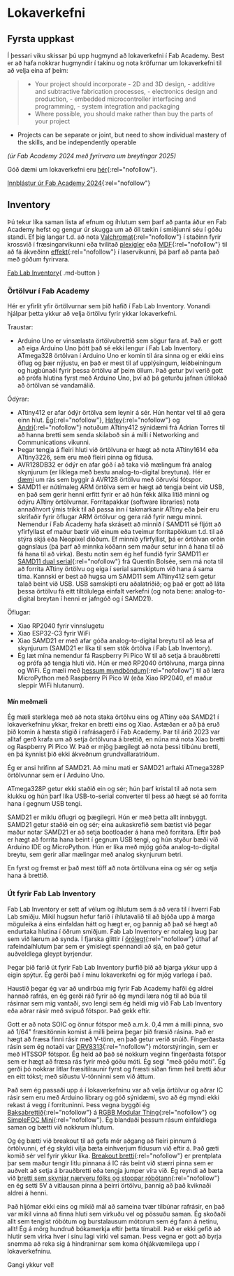 # Lokaverkefni

## Fyrsta uppkast

Í þessari viku skissar þú upp hugmynd að lokaverkefni í Fab Academy. Best er að hafa nokkrar hugmyndir í takinu og nota kröfurnar um lokaverkefni til að velja eina af þeim:

> - Your project should incorporate 
    - 2D and 3D design,
    - additive and subtractive fabrication processes,
    - electronics design and production,
    - embedded microcontroller interfacing and programming,
    - system integration and packaging
> - Where possible, you should make rather than buy the parts of your project
  - Projects can be separate or joint, but need to show individual mastery of the skills, and be independently operable 

*(úr Fab Academy 2024 með fyrirvara um breytingar 2025)*

Góð dæmi um lokaverkefni eru [hér](http://academy.cba.mit.edu/classes/project_development/index.html){:rel="nofollow"}. 

[Innblástur úr Fab Academy 2024](https://finalprojects.fabacademy.org/#/schedule/2024){:rel="nofollow"}

## Inventory

Þú tekur líka saman lista af efnum og íhlutum sem þarf að panta áður en Fab Academy hefst og gengur úr skugga um að öll tækin í smiðjunni séu í góðu standi. Ef þig langar t.d. að nota [Valchromat](https://www.thco.is/product-category/a-vegginn/valchromat/){:rel="nofollow"} í staðinn fyrir krossvið í fræsingarvikunni eða tvílitað [plexigler](https://hobarts.com/collections/laminate) eða [MDF](https://hobarts.com/collections/sublimation){:rel="nofollow"} til að fá ákveðinn [effekt](https://fablableon.org/wp-content/uploads/2024/07/2.jpg){:rel="nofollow"} í laservikunni, þá þarf að panta það með góðum fyrirvara.

[Fab Lab Inventory](https://inventory.fabcloud.io/){ .md-button }

### Örtölvur í Fab Academy

Hér er yfirlit yfir örtölvurnar sem þið hafið í Fab Lab Inventory. Vonandi hjálpar þetta ykkur að velja örtölvu fyrir ykkar lokaverkefni.

Traustar:

- Arduino Uno er vinsælasta örtölvubrettið sem sögur fara af. Það er gott að eiga Arduino Uno þótt það sé ekki lengur í Fab Lab Inventory. ATmega328 örtölvan í Arduino Uno er komin til ára sinna og er ekki eins öflug og þær nýjustu, en það er mest til af upplýsingum, leiðbeiningum og hugbúnaði fyrir þessa örtölvu af þeim öllum. Það getur því verið gott að prófa hlutina fyrst með Arduino Uno, því að þá geturðu jafnan útilokað að örtölvan sé vandamálið.

Ódýrar:

- ATtiny412 er afar ódýr örtölva sem leynir á sér. Hún hentar vel til að gera einn hlut. [Ég](https://fabacademy.org/2023/labs/isafjordur/students/svavar-konradsson/assignments/week13.html){:rel="nofollow"}, [Hafey](https://fabacademy.org/2023/labs/isafjordur/students/hafey-hallgrimsdottir/week13.html){:rel="nofollow"} og [Andri](https://fabacademy.org/2023/labs/akureyri/students/andri-semundsson/pages/week13.html){:rel="nofollow"} notuðum ATtiny412 sýnidæmi frá Adrian Torres til að hanna bretti sem senda skilaboð sín á milli í Networking and Communications vikunni.
- Þegar tengja á fleiri hluti við örtölvuna er hægt að nota ATtiny1614 eða ATtiny3226, sem eru með fleiri pinna og fídusa.
- AVR128DB32 er ódýr en afar góð í að taka við mælingum frá analog skynjurum (er líklega með bestu analog-to-digital breytuna). Hér er [dæmi](http://www.ulisp.com/show?3I99) um rás sem byggir á AVR128 örtölvu með öðruvísi fótspor.
- SAMD11 er nútímaleg ARM örtölva sem er hægt að tengja beint við USB, en það sem gerir henni erfitt fyrir er að hún fékk álíka lítið minni og ódýru ATtiny örtölvurnar. Forritapakkar (software libraries) nota annaðhvort ýmis trikk til að passa inn í takmarkanir ATtiny eða þeir eru skrifaðir fyrir öflugar ARM örtölvur og gera ráð fyrir nægu minni. Nemendur í Fab Academy hafa skrásett að minnið í SAMD11 sé fljótt að yfirfyllast ef maður bætir við einum eða tveimur forritapökkum t.d. til að stýra skjá eða Neopixel díóðum. Ef minnið yfirfyllist, þá er örtölvan orðin gagnslaus (þá þarf að minnka kóðann sem maður setur inn á hana til að fá hana til að virka). Bestu notin sem ég hef fundið fyrir SAMD11 er [SAMD11 dual serial](https://fabacademy.org/2020/labs/ulb/students/quentin-bolsee/projects/dual_serial/){:rel="nofollow"} frá Quentin Bolsée, sem má nota til að forrita ATtiny örtölvu og eiga í serial samskiptum við hana á sama tíma. Kannski er best að hugsa um SAMD11 sem ATtiny412 sem getur talað beint við USB. USB samskipti eru aðalatriðið; og það er gott að láta þessa örtölvu fá eitt tiltölulega einfalt verkefni (og nota bene: analog-to-digital breytan í henni er jafngóð og í SAMD21).

Öflugar:

- Xiao RP2040 fyrir vinnslugetu
- Xiao ESP32-C3 fyrir WiFi
- Xiao SAMD21 er með afar góða analog-to-digital breytu til að lesa af skynjurum (SAMD21 er líka til sem stök örtölva í Fab Lab Inventory).
- Ég læt mína nemendur fá Raspberry Pi Pico W til að setja á brauðbretti og prófa að tengja hluti við. Hún er með RP2040 örtölvuna, marga pinna og WiFi. Ég mæli með [þessum myndböndum](https://www.youtube.com/playlist?list=PLGs0VKk2DiYz8js1SJog21cDhkBqyAhC5){:rel="nofollow"} til að læra MicroPython með Raspberry Pi Pico W (eða Xiao RP2040, ef maður sleppir WiFi hlutanum).

#### Mín meðmæli

Ég mæli sterklega með að nota staka örtölvu eins og ATtiny eða SAMD21 í lokaverkefninu ykkar, frekar en bretti eins og Xiao. Ástæðan er að þá eruð þið komin á hæsta stigið í rafrásagerð í Fab Academy. Þar til árið 2023 var alltaf gerð krafa um að setja örtölvuna á brettið, en núna má nota Xiao bretti og Raspberry Pi Pico W. Það er mjög þægilegt að nota þessi tilbúnu bretti, en þá kynnist þið ekki ákveðnum grundvallaratriðum. 

Ég er ansi hrifinn af SAMD21. Að mínu mati er SAMD21 arftaki ATmega328P örtölvunnar sem er í Arduino Uno.

ATmega328P getur ekki staðið ein og sér; hún þarf kristal til að nota sem klukku og hún þarf líka USB-to-serial converter til þess að hægt sé að forrita hana í gegnum USB tengi. 
 
SAMD21 er miklu öflugri og þægilegri. Hún er með þetta allt innbyggt. SAMD21 getur staðið ein og sér; eina aukaskrefið sem bætist við þegar maður notar SAMD21 er að setja bootloader á hana með forritara. Eftir það er hægt að forrita hana beint í gegnum USB tengi, og hún styður bæði við Arduino IDE og MicroPython. Hún er líka með mjög góða analog-to-digital breytu, sem gerir allar mælingar með analog skynjurum betri. 

En fyrst og fremst er það mest töff að nota örtölvuna eina og sér og setja hana á brettið.

### Út fyrir Fab Lab Inventory

Fab Lab Inventory er sett af vélum og íhlutum sem á að vera til í hverri Fab Lab smiðju. Mikil hugsun hefur farið í íhlutavalið til að bjóða upp á marga möguleika á eins einfaldan hátt og hægt er, og þannig að það sé hægt að endurtaka hlutina í öðrum smiðjum. Fab Lab Inventory er notaleg laug þar sem við lærum að synda. Í fjarska glittir í [órólegt](https://en.wikipedia.org/wiki/2020%E2%80%932023_global_chip_shortage){:rel="nofollow"} úthaf af rafeindaíhlutum þar sem er ýmislegt spennandi að sjá, en það getur auðveldlega gleypt byrjendur.

Þegar þið farið út fyrir Fab Lab Inventory þurfið þið að bjarga ykkur upp á eigin spýtur. Ég gerði það í mínu lokaverkefni og fór mjög varlega í það.

Haustið þegar ég var að undirbúa mig fyrir Fab Academy hafði ég aldrei hannað rafrás, en ég gerði ráð fyrir að ég myndi læra nóg til að búa til rásirnar sem mig vantaði, svo lengi sem ég héldi mig við Fab Lab Inventory eða aðrar rásir með svipuð fótspor. Það gekk eftir. 

Gott er að nota SOIC og önnur fótspor með a.m.k. 0,4 mm á milli pinna, svo að 1/64" fræsitönnin komist á milli þeirra þegar þið fræsið rásina. Það er hægt að fræsa fínni rásir með V-tönn, en það getur verið snúið. Fíngerðasta rásin sem ég notaði var [DRV8313](https://www.digikey.com/en/products/detail/texas-instruments/DRV8313PWPR/3775439){:rel="nofollow"} mótorstýringin, sem er með HTSSOP fótspor. Ég held að það sé nokkurn veginn fíngerðasta fótspor sem er hægt að fræsa rás fyrir með góðu móti. Ég segi "með góðu móti". Ég gerði þó nokkrar litlar fræsitilraunir fyrst og fræsti síðan fimm heil bretti áður en eitt tókst; með síðustu V-tönninni sem við áttum.

Það sem ég passaði upp á í lokaverkefninu var að velja örtölvur og aðrar IC rásir sem eru með Arduino library og góð sýnidæmi, svo að ég myndi ekki rekast á vegg í forrituninni. Þess vegna byggði ég [Baksabrettið](https://fabacademy.org/2023/labs/isafjordur/students/svavar-konradsson/final-project/images/baksi_board.jpg){:rel="nofollow"} á [RGBB Modular Thing](https://github.com/modular-things/modular-things-circuits/tree/main/samd21/rgbb){:rel="nofollow"} og [SimpleFOC Mini](https://simplefoc.com/simplefoc_mini_product_v1){:rel="nofollow"}. Ég blandaði þessum rásum einfaldlega saman og bætti við nokkrum íhlutum. 

Og ég bætti við breakout til að gefa mér aðgang að fleiri pinnum á örtölvunni, ef ég skyldi vilja bæta einhverjum fídusum við eftir á. Það gæti komið sér vel fyrir ykkur líka. [Breakout bretti](http://tatsuro.homma.fabcloud.io/fabacademy/tips/electronics_design/Attiny3216_breakout_board/){:rel="nofollow"} er prentplata þar sem maður tengir litlu pinnana á IC rás beint við stærri pinna sem er auðvelt að setja á brauðbretti eða tengja jumper víra við. Ég reyndi að bæta við [bretti sem skynjar nærveru fólks og stoppar róbótann](https://fabacademy.org/2023/labs/isafjordur/students/svavar-konradsson/final-project/images/sensing_assembly.jpg){:rel="nofollow"} en ég setti 5V á vitlausan pinna á þeirri örtölvu, þannig að það kviknaði aldrei á henni. 

Það hljómar ekki eins og mikið mál að sameina tvær tilbúnar rafrásir, en það var mikil vinna að finna hluti sem virkuðu vel og pössuðu saman. Ég skoðaði allt sem tengist róbótum og burstalausum mótorum sem ég fann á netinu, allt! Ég á mörg hundruð bókamerkja eftir þetta tímabil. Það er ekki gefið að hlutir sem virka hver í sínu lagi virki vel saman. Þess vegna er gott að byrja snemma að reka sig á hindranirnar sem koma óhjákvæmilega upp í lokaverkefninu. 

Gangi ykkur vel!